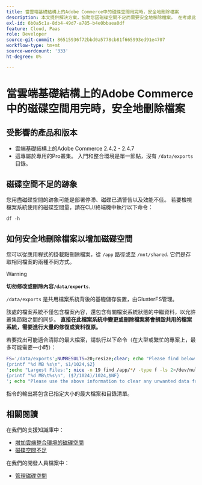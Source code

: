 ```yaml
---
title: 當雲端基礎結構上的Adobe Commerce中的磁碟空間用完時，安全地刪除檔案
description: 本文提供解決方案，協助您因磁碟空間不足而需要安全地移除檔案。 在考慮此動作之前，請檢閱我們的開發人員檔案中的[管理磁碟空間](https://devdocs.magento.com/cloud/project/manage-disk-space.html#no-space-left)。 如果該文章中的步驟不適合您或者沒有解決問題，請檢視本文中的步驟。
exl-id: 6b0a5c1a-8db4-49d7-a785-b4e0bbaea0df
feature: Cloud, Paas
role: Developer
source-git-commit: 86515936f72bbd0a5778cb81f665993ed91e4707
workflow-type: tm+mt
source-wordcount: '333'
ht-degree: 0%

---
```


# 當雲端基礎結構上的Adobe Commerce中的磁碟空間用完時，安全地刪除檔案

## 受影響的產品和版本

* 雲端基礎結構上的Adobe Commerce 2.4.2 - 2.4.7
* 這專屬於專用的Pro叢集。 入門和整合環境是單一節點，沒有 `/data/exports` 目錄。

## 磁碟空間不足的跡象

您用盡磁碟空間的跡象可能是部署停滯、磁碟已滿警告以及效能不佳。
若要檢視檔案系統使用的磁碟空間量，請在CLI/終端機中執行以下命令：

`df -h`


## 如何安全地刪除檔案以增加磁碟空間

您可以從應用程式的掛載點刪除檔案，從 `/app` 路徑或至 `/mnt/shared`. 它們是存取相同檔案的兩種不同方式。

>[!WARNING]
>
>**切勿修改或刪除內容`/data/exports`**.
>
>`/data/exports` 是共用檔案系統背後的基礎儲存裝置，由GlusterFS管理。
>
>該處的檔案系統不僅包含檔案內容，還包含有關檔案系統狀態的中繼資料，以允許叢集節點之間的同步。 **直接在此檔案系統中變更或刪除檔案將會損毀共用的檔案系統，需要進行大量的修復或資料復原。**

若要找出可能適合清除的最大檔案，請執行以下命令（在大型或繁忙的專案上，最多可能需要一小時）：

```bash
FS='/data/exports';NUMRESULTS=20;resize;clear; echo "Please find below the Largest Directories and Files:";date;df -h $FS; echo "Largest Directories:";nice -n 19 find /app/*/ -type d -ls 2>/dev/null| sort -rnk1| head -n $NUMRESULTS| awk '
{printf "%d MB %s\n", $1/1024,$2}
';echo "Largest Files:"; nice -n 19 find /app/*/ -type f -ls 2>/dev/null| sort -rnk7| head -n $NUMRESULTS|awk '
{printf "%d MB\t%s\n", ($7/1024)/1024,$NF}
'; echo "Please use the above information to clear any unwanted data from the server, it is important this is done as soon as possible to ensure your server stays functional.";
```

指令的輸出將包含已指定大小的最大檔案和目錄清單。

## 相關閱讀

在我們的支援知識庫中：

* [增加雲端整合環境的磁碟空間](/help/how-to/general/increase-disk-space-for-integration-environment-on-cloud.md)
* [磁碟空間不足](/help/troubleshooting/miscellaneous/low-disk-space.md)

在我們的開發人員檔案中：

* [管理磁碟空間](https://devdocs.magento.com/cloud/project/manage-disk-space.html)
